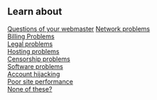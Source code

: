 ## Learn about
[Questions of your webmaster]((en/topics/understand-1-how-it-works/5-down-site/3-1-learn.md))
[Network problems](en/topics/understand-1-how-it-works/5-down-site/3-3-learn.md)
<br>
[Billing Problems](en/topics/understand-1-how-it-works/5-down-site/3-4-learn.md)
<br>
[Legal problems](en/topics/understand-1-how-it-works/5-down-site/3-5-learn.md)
<br>
[Hosting problems](en/topics/understand-1-how-it-works/5-down-site/3-6-learn.md)
<br>
[Censorship problems](en/topics/understand-1-how-it-works/5-down-site/3-7-learn.md)
<br>
[Software problems](en/topics/understand-1-how-it-works/5-down-site/3-8-learn.md)
<br>
[Account hijacking](en/topics/understand-1-how-it-works/5-down-site/3-9-learn.md)
<br>
[Poor site performance](en/topics/understand-1-how-it-works/5-down-site/3-10-learn.md)
<br>
[None of these?](en/topics/understand-1-how-it-works/5-down-site/3-11-learn.md)
